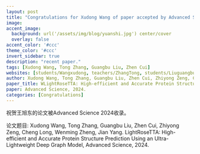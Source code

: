 ```yaml
---
layout: post
title: "Congratulations for Xudong Wang of paper accepted by Advanced Science 2024!"
image:
accent_image:
  background: url('/assets/img/blog/yuanshi.jpg') center/cover
  overlay: false
accent_color: '#ccc'
theme_color: '#ccc'
invert_sidebar: true
description: "recent paper."
tags: [Xudong Wang, Tong Zhang, Guangbu Liu, Zhen Cui]
websites: [students/Wangxudong, teachers/ZhangTong, students/Liuguangbu, teachers/CuiZhen]
author: Xudong Wang, Tong Zhang, Guangbu Liu, Zhen Cui, Zhiyong Zeng, Cheng Long, Wenming Zheng, Jian Yang.
paper_title: WLightRoseTTA: High-efficient and Accurate Protein Structure Prediction Using an Ultra-Lightweight Deep Graph Model.
paper: Advanced Science, 2024.
categories: [Congratulations]
---
```

祝贺王旭东的论文被Advanced Science 2024收录。

论文题目: Xudong Wang, Tong Zhang, Guangbu Liu, Zhen Cui, Zhiyong Zeng, Cheng Long, Wenming Zheng, Jian Yang. LightRoseTTA: High-efficient and Accurate Protein Structure Prediction Using an Ultra-Lightweight Deep Graph Model, Advanced Science, 2024.
